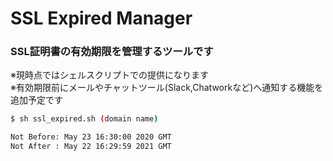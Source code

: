 # SSL Expired Manager

### SSL証明書の有効期限を管理するツールです

※現時点ではシェルスクリプトでの提供になります\
※有効期限前にメールやチャットツール(Slack,Chatworkなど)へ通知する機能を追加予定です

```bash
$ sh ssl_expired.sh (domain name)

Not Before: May 23 16:30:00 2020 GMT
Not After : May 22 16:29:59 2021 GMT
```
